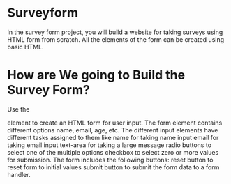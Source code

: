 # Surveyform
In the survey form project, you will build a website for taking surveys using HTML form from scratch. All the elements of the form can be created using basic HTML.
# How are We going to Build the Survey Form?
Use the <form> element to create an HTML form for user input.
The form element contains different options name, email, age, etc. The different input elements have different tasks assigned to them like
name for taking name input
email for taking email input
text-area for taking a large message
radio buttons to select one of the multiple options
checkbox to select zero or more values for submission.
The form includes the following buttons:
reset button to reset form to initial values
submit button to submit the form data to a form handler.
